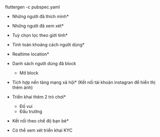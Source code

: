  fluttergen -c pubspec.yaml 

- Những người đã thích mình*
- Những người đã xem xét*
- Tuỳ chọn lọc theo giới tính*
- Tính toán khoảng cách người dùng*
- Realtime location*

- Danh sách người dùng đã block
    - Mở block
+ Tích hợp nền tảng mạng xã hội* (Kết nối tài khoản instagran để hiển thị thêm ảnh)



+ Triển khai thêm 2 trò chơi*
    + Đố vui
    + Đấu trường

+ Kết nối theo chế độ bạn bè*
+ Có thể xem xét triển khai KYC
